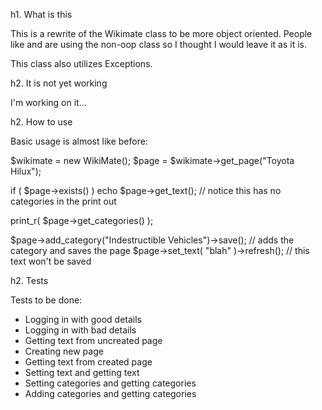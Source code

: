 h1. What is this

This is a rewrite of the Wikimate class to be more object oriented.  People like and are using the non-oop class so I thought I would leave it as it is.

This class also utilizes Exceptions.

h2. It is not yet working

I'm working on it...

h2. How to use

Basic usage is almost like before:

  $wikimate = new WikiMate();
  $page = $wikimate->get_page("Toyota Hilux");
  
  if ( $page->exists() )
    echo $page->get_text(); // notice this has no categories in the print out
    
  print_r( $page->get_categories() );
  
  $page->add_category("Indestructible Vehicles")->save(); // adds the category and saves the page
  $page->set_text( "blah" )->refresh(); // this text won't be saved
  
h2. Tests

Tests to be done:
* Logging in with good details
* Logging in with bad details
* Getting text from uncreated page
* Creating new page
* Getting text from created page
* Setting text and getting text
* Setting categories and getting categories
* Adding categories and getting categories